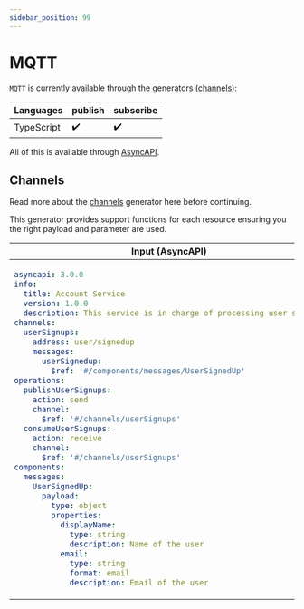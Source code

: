 ```yaml
---
sidebar_position: 99
---
```


# MQTT
`MQTT` is currently available through the generators ([channels](#channels)):

| **Languages** | publish | subscribe |
|---|---|---|
| TypeScript | ✔️ | ✔️ |

All of this is available through [AsyncAPI](../inputs/asyncapi.md).

## Channels
Read more about the [channels](../generators/channels.md) generator here before continuing.

This generator provides support functions for each resource ensuring you the right payload and parameter are used. 

<table>
<thead>
  <tr>
    <th>Input (AsyncAPI)</th>
    <th>Using the code</th>
  </tr>
</thead>
<tbody>
  <tr>
    <td>

```yaml
asyncapi: 3.0.0
info:
  title: Account Service
  version: 1.0.0
  description: This service is in charge of processing user signups
channels:
  userSignups:
    address: user/signedup
    messages:
      userSignedup:
        $ref: '#/components/messages/UserSignedUp'
operations:
  publishUserSignups:
    action: send
    channel:
      $ref: '#/channels/userSignups'
  consumeUserSignups:
    action: receive
    channel:
      $ref: '#/channels/userSignups'
components:
  messages:
    UserSignedUp:
      payload:
        type: object
        properties:
          displayName:
            type: string
            description: Name of the user
          email:
            type: string
            format: email
            description: Email of the user

```
</td>
    <td>

```ts
import * as MqttClient from 'mqtt';
// Location depends on the payload generator configurations
import { UserSignedup } from './__gen__/payloads/UserSignedup';
// Location depends on the channel generator configurations
import { Protocols } from './__gen__/channels';
const { mqtt } = Protocols;
const { publishToUserSignedup, subscribeToConsumeUserSignups } = mqtt;

/**
 * Setup the regular client
 */
const client = await MqttClient.connectAsync("mqtt://0.0.0.0:1883");

const myPayload = new UserSignedup({displayName: 'test', email: 'test@test.dk'});

// Subscribe to messages with the generated channel function
await subscribeToConsumeUserSignups({
  onDataCallback: (params) => {
    const { err, msg } = params;
    if (err) {
      console.error('Error receiving message:', err);
      return;
    }
    console.log('Received message:', msg);
  },
  mqtt: client
});

// Publish messages with the generated channel function
await publishToUserSignedup({
  message: myPayload, 
  mqtt: client
});
```	
</td>
  </tr>
</tbody>
</table>